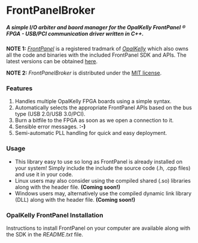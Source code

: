 # FrontPanelBroker
##### A simple I/O arbiter and baord manager for the OpalKelly FrontPanel ® FPGA - USB/PCI communication driver written in C++.

**NOTE 1:** [*FrontPanel*](https://www.opalkelly.com/products/frontpanel/) is a registered tradmark of [*OpalKelly*](https://www.opalkelly.com/) which also owns all the code and binaries with the included FrontPanel SDK and APIs. The latest versions can be obtained [here](https://pins.opalkelly.com/downloads).

**NOTE 2:** *FrontPanelBroker* is distributed under the [MIT license](https://choosealicense.com/licenses/mit/).
### Features
1. Handles multiple OpalKelly FPGA boards using a simple syntax.
2. Automatically selects the appropriate FrontPanel APIs based on the bus type (USB 2.0/USB 3.0/PCI).
3. Burn a bitfile to the FPGA as soon as we open a connection to it.
4. Sensible error messages. **:-)**
5. Semi-automatic PLL handling for quick and easy deployment.

### Usage
* This library easy to use so long as FrontPanel is already installed on your system! Simply include the include the source code (.h, .cpp files) and use it in your code.
* Linux users may also consider using the compiled shared (.so) libraries along with the header file. **(Coming soon!)**
* Windows users may, alternatively use the compiled dynamic link library (DLL) along with the header file. **(Coming soon!)**

### OpalKelly FrontPanel Installation
Instructions to install FrontPanel on your computer are available along with the SDK in the *README.txt* file. 
